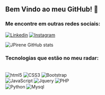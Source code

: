## Bem Vindo ao meu GitHub! 👋

### Me encontre em outras redes sociais: 
[![Linkedin](https://img.shields.io/badge/LinkedIn-0077B5?style=for-the-badge&logo=linkedin&logoColor=white)](https://www.linkedin.com/in/jonataspirene/) 
[![Instagram](https://img.shields.io/badge/Instagram-E4405F?style=for-the-badge&logo=instagram&logoColor=white)](https://www.instagram.com/jonataspirene/)

![JPirene GitHub stats](https://github-readme-stats.vercel.app/api?username=jpirene&show_icons=true&theme=dark)

### Tecnologias que estão no meu radar: 

<div style="display: inlene_block">
<br />
<img align="center" alt="html5" src="https://img.shields.io/badge/HTML5-E34F26?style=for-the-badge&logo=html5&logoColor=white"/>
<img align="center" alt="CSS3" src="https://img.shields.io/badge/CSS3-1572B6?style=for-the-badge&logo=css3&logoColor=white"/>
<img align="center" alt="Bootstrap" src="https://img.shields.io/badge/Bootstrap-563D7C?style=for-the-badge&logo=bootstrap&logoColor=white"/>
<br>
<img align="center" alt="JavaScript" src="https://img.shields.io/badge/JavaScript-F7DF1E?style=for-the-badge&logo=javascript&logoColor=black"/>
<img align="center" alt="Jquery" src="https://img.shields.io/badge/jQuery-0769AD?style=for-the-badge&logo=jquery&logoColor=white"/>
<img align="center" alt="PHP" src="https://img.shields.io/badge/PHP-777BB4?style=for-the-badge&logo=php&logoColor=white"/>
<br>
<img align="center" alt="Python" src="https://img.shields.io/badge/Python-14354C?style=for-the-badge&logo=python&logoColor=white"/>
<img align="center" alt="Mysql" src="https://img.shields.io/badge/MySQL-00BBB0?style=for-the-badge&logo=mysql&logoColor=white"/>
</div>
